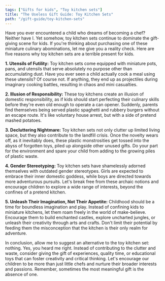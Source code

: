 ```yaml
---
tags: ["Gifts for kids", "Toy kitchen sets"]
title: "The Useless Gift Guide: Toy Kitchen Sets"
path: "/gift-guide/toy-kitchen-sets"
---
```


Have you ever encountered a child who dreams of becoming a chef? Neither have I. Yet somehow, toy kitchen sets continue to dominate the gift-giving scene for kids. If you're thinking about purchasing one of these miniature culinary abominations, let me give you a reality check. Here are five reasons why toy kitchen sets are a terrible present for kids.

**1. Utensils of Futility:** Toy kitchen sets come equipped with miniature pots, pans, and utensils that serve absolutely no purpose other than accumulating dust. Have you ever seen a child actually cook a meal using these utensils? Of course not. If anything, they end up as projectiles during imaginary cooking battles, resulting in chaos and mini casualties. 

**2. Illusion of Responsibility:** These toy kitchens create an illusion of domestic responsibility, as if kids should start perfecting their culinary skills before they're even old enough to operate a can opener. Suddenly, parents find themselves being served plastic spaghetti and rubbery burgers without an escape route. It's like voluntary house arrest, but with a side of pretend mashed potatoes.

**3. Decluttering Nightmare:** Toy kitchen sets not only clutter up limited living space, but they also contribute to the landfill crisis. Once the novelty wears off, as it inevitably does, these plastic monstrosities get tossed into the abyss of forgotten toys, piled up alongside other unused gifts. Do your part for the environment and spare your child from adding to the growing piles of plastic waste.

**4. Gender Stereotyping:** Toy kitchen sets have shamelessly adorned themselves with outdated gender stereotypes. Girls are expected to embrace their inner domestic goddess, while boys are directed towards more adventurous pursuits. Let's break free from these archaic notions and encourage children to explore a wide range of interests, beyond the confines of a pretend kitchen.

**5. Unleash Their Imagination, Not Their Appetite:** Childhood should be a time for boundless imagination and play. Instead of confining kids to miniature kitchens, let them roam freely in the world of make-believe. Encourage them to build enchanted castles, explore uncharted jungles, or unleash their creativity through arts and crafts. Don't limit their potential by feeding them the misconception that the kitchen is their only realm for adventure.

In conclusion, allow me to suggest an alternative to the toy kitchen set: nothing. Yes, you heard me right. Instead of contributing to the clutter and waste, consider giving the gift of experiences, quality time, or educational toys that can foster creativity and critical thinking. Let's encourage our children to be more than just little chefs and nurture their broader interests and passions. Remember, sometimes the most meaningful gift is the absence of one.
